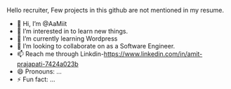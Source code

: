 Hello recruiter, Few projects in this github are not mentioned in my resume. 
- 👋 Hi, I’m @AaMiit
- 👀 I’m interested in to learn new things.
- 🌱 I’m currently learning Wordpress
- 💞️ I’m looking to collaborate on as a Software Engineer. 
- 📫 Reach me through Linkdin-https://www.linkedin.com/in/amit-prajapati-7424a023b
- 😄 Pronouns: ...
- ⚡ Fun fact: ...

<!---
AaMiit/AaMiit is a ✨ special ✨ repository because its `README.md` (this file) appears on your GitHub profile.
You can click the Preview link to take a look at your changes.
--->
